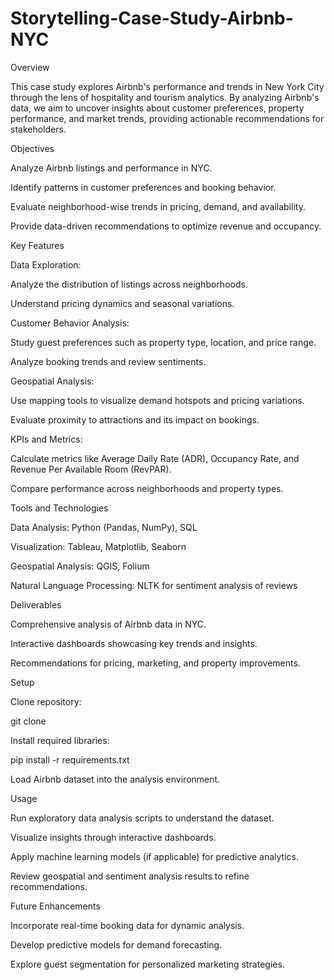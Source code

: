 # Storytelling-Case-Study-Airbnb-NYC
Overview

This case study explores Airbnb's performance and trends in New York City through the lens of hospitality and tourism analytics. By analyzing Airbnb's data, we aim to uncover insights about customer preferences, property performance, and market trends, providing actionable recommendations for stakeholders.

Objectives

Analyze Airbnb listings and performance in NYC.

Identify patterns in customer preferences and booking behavior.

Evaluate neighborhood-wise trends in pricing, demand, and availability.

Provide data-driven recommendations to optimize revenue and occupancy.

Key Features

Data Exploration:

Analyze the distribution of listings across neighborhoods.

Understand pricing dynamics and seasonal variations.

Customer Behavior Analysis:

Study guest preferences such as property type, location, and price range.

Analyze booking trends and review sentiments.

Geospatial Analysis:

Use mapping tools to visualize demand hotspots and pricing variations.

Evaluate proximity to attractions and its impact on bookings.

KPIs and Metrics:

Calculate metrics like Average Daily Rate (ADR), Occupancy Rate, and Revenue Per Available Room (RevPAR).

Compare performance across neighborhoods and property types.

Tools and Technologies

Data Analysis: Python (Pandas, NumPy), SQL

Visualization: Tableau, Matplotlib, Seaborn

Geospatial Analysis: QGIS, Folium

Natural Language Processing: NLTK for sentiment analysis of reviews

Deliverables

Comprehensive analysis of Airbnb data in NYC.

Interactive dashboards showcasing key trends and insights.

Recommendations for pricing, marketing, and property improvements.

Setup

Clone repository:

git clone <repository-link>

Install required libraries:

pip install -r requirements.txt

Load Airbnb dataset into the analysis environment.

Usage

Run exploratory data analysis scripts to understand the dataset.

Visualize insights through interactive dashboards.

Apply machine learning models (if applicable) for predictive analytics.

Review geospatial and sentiment analysis results to refine recommendations.

Future Enhancements

Incorporate real-time booking data for dynamic analysis.

Develop predictive models for demand forecasting.

Explore guest segmentation for personalized marketing strategies.
